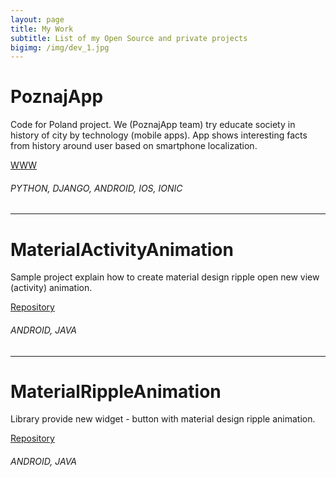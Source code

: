 ```yaml
---
layout: page
title: My Work
subtitle: List of my Open Source and private projects
bigimg: /img/dev_1.jpg
---
```



# PoznajApp

Code for Poland project. We (PoznajApp team) try educate society in history of city by technology (mobile apps). App shows interesting facts from history around user based on smartphone localization.

[WWW](http://poznajapp.pl)

###### PYTHON, DJANGO, ANDROID, IOS, IONIC

---
# MaterialActivityAnimation

Sample project explain how to create material design ripple open new view (activity) animation.

[Repository](https://github.com/rafalgawlik/MaterialActivityAnimations)

###### ANDROID, JAVA

---
# MaterialRippleAnimation

Library provide new widget - button with material design ripple animation.

[Repository](https://github.com/rafalgawlik/MaterialRippleAnimation)

###### ANDROID, JAVA
